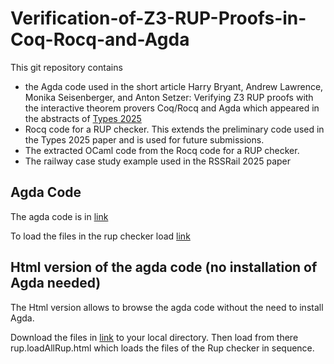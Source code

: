 # Verification-of-Z3-RUP-Proofs-in-Coq-Rocq-and-Agda
This git repository contains 
- the Agda code used in the short article Harry Bryant, Andrew Lawrence, Monika Seisenberger, and Anton Setzer: Verifying Z3 RUP proofs with the interactive theorem provers Coq/Rocq and Agda which appeared in the abstracts of [Types 2025](https://msp.cis.strath.ac.uk/types2025/)
- Rocq code for a RUP checker. This extends the preliminary code used in the Types 2025 paper and is used for future submissions.
- The extracted OCaml code from the Rocq code for a RUP checker.
- The railway case study example used in the RSSRail 2025 paper

## Agda Code
The agda code is in
[link](agdaCode/html/)

To load the files in the rup checker load
[link](agdaCode/agda/rup/loadAllRup.agda)

## Html version of the agda code (no installation of Agda needed)
The Html version allows to browse the agda code without the need to install Agda.

Download the files in
[link](agdaCode/html/)
to your local directory.
Then load from there
	rup.loadAllRup.html
which loads the files of the Rup checker in sequence.
